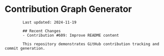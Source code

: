# Contribution Graph Generator
            
            Last updated: 2024-11-19
            
            ## Recent Changes
            - Contribution #609: Improve README content
            
            This repository demonstrates GitHub contribution tracking and commit generation.
        